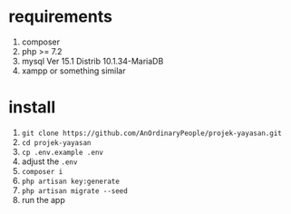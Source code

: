 # requirements
1. composer
1. php >= 7.2
1. mysql Ver 15.1 Distrib 10.1.34-MariaDB
1. xampp or something similar

# install
1. `git clone https://github.com/AnOrdinaryPeople/projek-yayasan.git`
1. `cd projek-yayasan`
1. `cp .env.example .env`
1. adjust the `.env`
1. `composer i`
1. `php artisan key:generate`
1. `php artisan migrate --seed`
1. run the app
